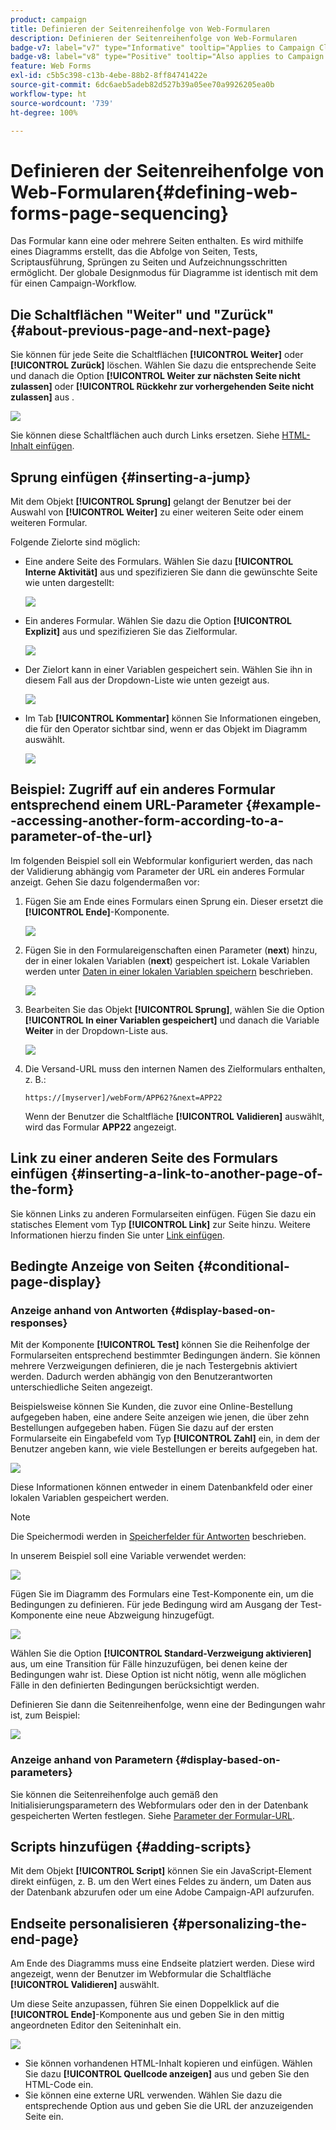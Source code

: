 ```yaml
---
product: campaign
title: Definieren der Seitenreihenfolge von Web-Formularen
description: Definieren der Seitenreihenfolge von Web-Formularen
badge-v7: label="v7" type="Informative" tooltip="Applies to Campaign Classic v7"
badge-v8: label="v8" type="Positive" tooltip="Also applies to Campaign v8"
feature: Web Forms
exl-id: c5b5c398-c13b-4ebe-88b2-8ff84741422e
source-git-commit: 6dc6aeb5adeb82d527b39a05ee70a9926205ea0b
workflow-type: ht
source-wordcount: '739'
ht-degree: 100%

---
```


# Definieren der Seitenreihenfolge von Web-Formularen{#defining-web-forms-page-sequencing}



Das Formular kann eine oder mehrere Seiten enthalten. Es wird mithilfe eines Diagramms erstellt, das die Abfolge von Seiten, Tests, Scriptausführung, Sprüngen zu Seiten und Aufzeichnungsschritten ermöglicht. Der globale Designmodus für Diagramme ist identisch mit dem für einen Campaign-Workflow.

## Die Schaltflächen &quot;Weiter&quot; und &quot;Zurück&quot; {#about-previous-page-and-next-page}

Sie können für jede Seite die Schaltflächen **[!UICONTROL Weiter]** oder **[!UICONTROL Zurück]** löschen. Wählen Sie dazu die entsprechende Seite und danach die Option **[!UICONTROL Weiter zur nächsten Seite nicht zulassen]** oder **[!UICONTROL Rückkehr zur vorhergehenden Seite nicht zulassen]** aus .

![](assets/s_ncs_admin_survey_no_next_page.png)

Sie können diese Schaltflächen auch durch Links ersetzen. Siehe [HTML-Inhalt einfügen](static-elements-in-a-web-form.md#inserting-html-content).

## Sprung einfügen {#inserting-a-jump}

Mit dem Objekt **[!UICONTROL Sprung]** gelangt der Benutzer bei der Auswahl von **[!UICONTROL Weiter]** zu einer weiteren Seite oder einem weiteren Formular.

Folgende Zielorte sind möglich:

* Eine andere Seite des Formulars. Wählen Sie dazu **[!UICONTROL Interne Aktivität]** aus und spezifizieren Sie dann die gewünschte Seite wie unten dargestellt:

   ![](assets/s_ncs_admin_jump_param1.png)

* Ein anderes Formular. Wählen Sie dazu die Option **[!UICONTROL Explizit]** aus und spezifizieren Sie das Zielformular.

   ![](assets/s_ncs_admin_jump_param2.png)

* Der Zielort kann in einer Variablen gespeichert sein. Wählen Sie ihn in diesem Fall aus der Dropdown-Liste wie unten gezeigt aus.

   ![](assets/s_ncs_admin_jump_param3.png)

* Im Tab **[!UICONTROL Kommentar]** können Sie Informationen eingeben, die für den Operator sichtbar sind, wenn er das Objekt im Diagramm auswählt.

   ![](assets/s_ncs_admin_survey_jump_comment.png)

## Beispiel: Zugriff auf ein anderes Formular entsprechend einem URL-Parameter {#example--accessing-another-form-according-to-a-parameter-of-the-url}

Im folgenden Beispiel soll ein Webformular konfiguriert werden, das nach der Validierung abhängig vom Parameter der URL ein anderes Formular anzeigt. Gehen Sie dazu folgendermaßen vor:

1. Fügen Sie am Ende eines Formulars einen Sprung ein. Dieser ersetzt die **[!UICONTROL Ende]**-Komponente.

   ![](assets/s_ncs_admin_survey_jump_sample1.png)

1. Fügen Sie in den Formulareigenschaften einen Parameter (**next**) hinzu, der in einer lokalen Variablen (**next**) gespeichert ist. Lokale Variablen werden unter [Daten in einer lokalen Variablen speichern](web-forms-answers.md#storing-data-in-a-local-variable) beschrieben.

   ![](assets/s_ncs_admin_survey_jump_sample2.png)

1. Bearbeiten Sie das Objekt **[!UICONTROL Sprung]**, wählen Sie die Option **[!UICONTROL In einer Variablen gespeichert]** und danach die Variable **Weiter** in der Dropdown-Liste aus.

   ![](assets/s_ncs_admin_survey_jump_sample3.png)

1. Die Versand-URL muss den internen Namen des Zielformulars enthalten, z. B.:

   ```
   https://[myserver]/webForm/APP62?&next=APP22
   ```

   Wenn der Benutzer die Schaltfläche **[!UICONTROL Validieren]** auswählt, wird das Formular **APP22** angezeigt.

## Link zu einer anderen Seite des Formulars einfügen {#inserting-a-link-to-another-page-of-the-form}

Sie können Links zu anderen Formularseiten einfügen. Fügen Sie dazu ein statisches Element vom Typ **[!UICONTROL Link]** zur Seite hinzu. Weitere Informationen hierzu finden Sie unter [Link einfügen](static-elements-in-a-web-form.md#inserting-a-link).

## Bedingte Anzeige von Seiten {#conditional-page-display}

### Anzeige anhand von Antworten {#display-based-on-responses}

Mit der Komponente **[!UICONTROL Test]** können Sie die Reihenfolge der Formularseiten entsprechend bestimmter Bedingungen ändern. Sie können mehrere Verzweigungen definieren, die je nach Testergebnis aktiviert werden. Dadurch werden abhängig von den Benutzerantworten unterschiedliche Seiten angezeigt.

Beispielsweise können Sie Kunden, die zuvor eine Online-Bestellung aufgegeben haben, eine andere Seite anzeigen wie jenen, die über zehn Bestellungen aufgegeben haben. Fügen Sie dazu auf der ersten Formularseite ein Eingabefeld vom Typ **[!UICONTROL Zahl]** ein, in dem der Benutzer angeben kann, wie viele Bestellungen er bereits aufgegeben hat.

![](assets/s_ncs_admin_survey_test_ex0.png)

Diese Informationen können entweder in einem Datenbankfeld oder einer lokalen Variablen gespeichert werden.

>[!NOTE]
>
>Die Speichermodi werden in [Speicherfelder für Antworten](web-forms-answers.md#response-storage-fields) beschrieben.

In unserem Beispiel soll eine Variable verwendet werden:

![](assets/s_ncs_admin_survey_test_ex1.png)

Fügen Sie im Diagramm des Formulars eine Test-Komponente ein, um die Bedingungen zu definieren. Für jede Bedingung wird am Ausgang der Test-Komponente eine neue Abzweigung hinzugefügt.

![](assets/s_ncs_admin_survey_test_ex2.png)

Wählen Sie die Option **[!UICONTROL Standard-Verzweigung aktivieren]** aus, um eine Transition für Fälle hinzuzufügen, bei denen keine der Bedingungen wahr ist. Diese Option ist nicht nötig, wenn alle möglichen Fälle in den definierten Bedingungen berücksichtigt werden.

Definieren Sie dann die Seitenreihenfolge, wenn eine der Bedingungen wahr ist, zum Beispiel:

![](assets/s_ncs_admin_survey_test_ex3.png)

### Anzeige anhand von Parametern {#display-based-on-parameters}

Sie können die Seitenreihenfolge auch gemäß den Initialisierungsparametern des Webformulars oder den in der Datenbank gespeicherten Werten festlegen. Siehe [Parameter der Formular-URL](defining-web-forms-properties.md#form-url-parameters).

## Scripts hinzufügen {#adding-scripts}

Mit dem Objekt **[!UICONTROL Script]** können Sie ein JavaScript-Element direkt einfügen, z. B. um den Wert eines Feldes zu ändern, um Daten aus der Datenbank abzurufen oder um eine Adobe Campaign-API aufzurufen.

## Endseite personalisieren {#personalizing-the-end-page}

Am Ende des Diagramms muss eine Endseite platziert werden. Diese wird angezeigt, wenn der Benutzer im Webformular die Schaltfläche **[!UICONTROL Validieren]** auswählt.

Um diese Seite anzupassen, führen Sie einen Doppelklick auf die **[!UICONTROL Ende]**-Komponente aus und geben Sie in den mittig angeordneten Editor den Seiteninhalt ein.

![](assets/s_ncs_admin_survey_end_page_edit.png)

* Sie können vorhandenen HTML-Inhalt kopieren und einfügen. Wählen Sie dazu **[!UICONTROL Quellcode anzeigen]** aus und geben Sie den HTML-Code ein.
* Sie können eine externe URL verwenden. Wählen Sie dazu die entsprechende Option aus und geben Sie die URL der anzuzeigenden Seite ein.
